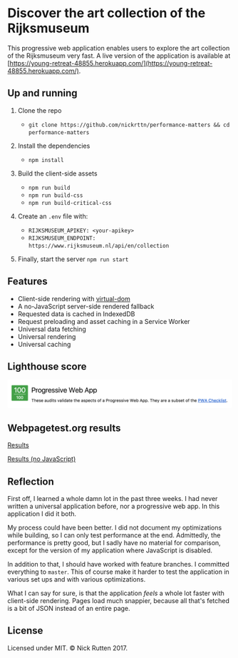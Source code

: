 # Discover the art collection of the Rijksmuseum

This progressive web application enables users to explore the art collection of the Rijksmuseum very fast. A live version of the application is available at [https://young-retreat-48855.herokuapp.com/](https://young-retreat-48855.herokuapp.com/).

## Up and running

1. Clone the repo
	- `git clone https://github.com/nickrttn/performance-matters && cd performance-matters`


2. Install the dependencies
	- `npm install`

3. Build the client-side assets
	- `npm run build`
	- `npm run build-css`
	- `npm run build-critical-css`
	
4. Create an `.env` file with:
	- `RIJKSMUSEUM_APIKEY: <your-apikey>`
	- `RIJKSMUSEUM_ENDPOINT: https://www.rijksmuseum.nl/api/en/collection`

4. Finally, start the server
	`npm run start`

## Features

- Client-side rendering with [virtual-dom](https://www.npmjs.com/package/virtual-dom)
- A no-JavaScript server-side rendered fallback
- Requested data is cached in IndexedDB
- Request preloading and asset caching in a Service Worker
- Universal data fetching
- Universal rendering
- Universal caching

## Lighthouse score

![100/100](https://raw.githubusercontent.com/nickrttn/performance-matters/master/docs/lighthouse-score.png)

## Webpagetest.org results


[Results](https://www.webpagetest.org/result/170330_FP_1EWE/)

[Results (no JavaScript)](https://www.webpagetest.org/result/170330_HX_1EZQ/)

## Reflection

First off, I learned a whole damn lot in the past three weeks. I had never written a universal application before, nor a progressive web app. In this application I did it both.

My process could have been better. I did not document my optimizations while building, so I can only test performance at the end. Admittedly, the performance is pretty good, but I sadly have no material for comparison, except for the version of my application where JavaScript is disabled.

In addition to that, I should have worked with feature branches. I committed everything to `master`. This of course make it harder to test the application in various set ups and with various optimizations.

What I can say for sure, is that the application *feels* a whole lot faster with client-side rendering. Pages load much snappier, because all that's fetched is a bit of JSON instead of an entire page.

## License

Licensed under MIT. &copy; Nick Rutten 2017.
